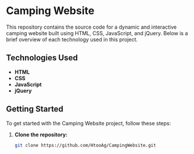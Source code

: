 # Camping Website

This repository contains the source code for a dynamic and interactive camping website built using HTML, CSS, JavaScript, and jQuery. Below is a brief overview of each technology used in this project.

## Technologies Used

- **HTML**
- **CSS**
- **JavaScript**
- **jQuery**

## Getting Started

To get started with the Camping Website project, follow these steps:

1. **Clone the repository:**
   ```sh
   git clone https://github.com/HtooAg/CampingWebsite.git
